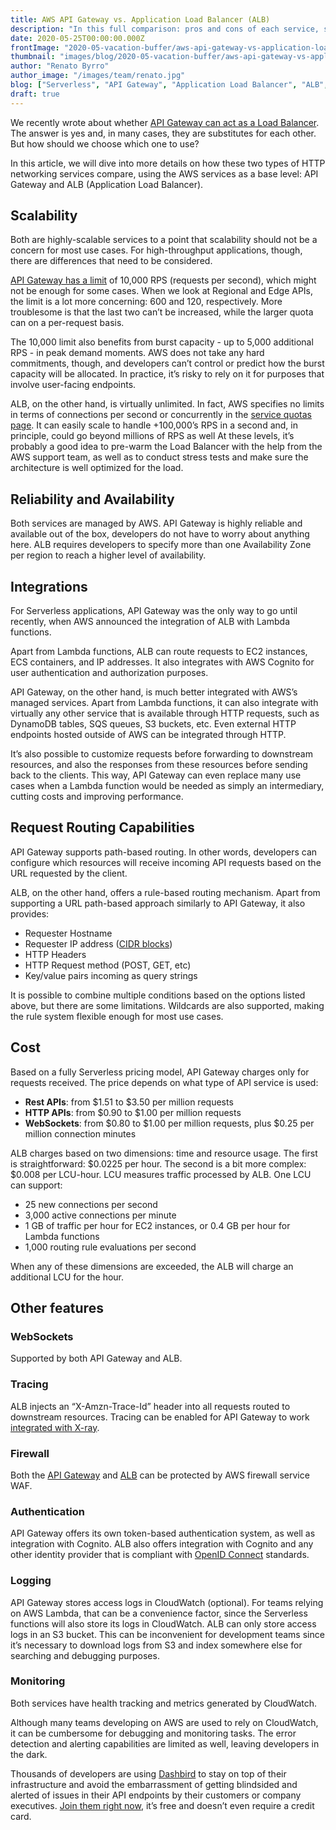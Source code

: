 ```yaml
---
title: AWS API Gateway vs. Application Load Balancer (ALB)
description: "In this full comparison: pros and cons of each service, scalability capabilities, costs, feature set, and more"
date: 2020-05-25T00:00:00.000Z
frontImage: "2020-05-vacation-buffer/aws-api-gateway-vs-application-load-balancer.png"
thumbnail: "images/blog/2020-05-vacation-buffer/aws-api-gateway-vs-application-load-balancer.png"
author: "Renato Byrro"
author_image: "/images/team/renato.jpg"
blog: ["Serverless", "API Gateway", "Application Load Balancer", "ALB", "Load Balancer"]
draft: true
---
```


We recently wrote about whether [API Gateway can act as a Load Balancer](https://dashbird.io/blog/can-api-gateway-act-load-balancer/). The answer is yes and, in many cases, they are substitutes for each other. But how should we choose which one to use?

In this article, we will dive into more details on how these two types of HTTP networking services compare, using the AWS services as a base level: API Gateway and ALB (Application Load Balancer).


## Scalability

Both are highly-scalable services to a point that scalability should not be a concern for most use cases. For high-throughput applications, though, there are differences that need to be considered.

[API Gateway has a limit](https://docs.aws.amazon.com/apigateway/latest/developerguide/limits.html#api-gateway-limits) of 10,000 RPS (requests per second), which might not be enough for some cases. When we look at Regional and Edge APIs, the limit is a lot more concerning: 600 and 120, respectively. More troublesome is that the last two can’t be increased, while the larger quota can on a per-request basis.

The 10,000 limit also benefits from burst capacity - up to 5,000 additional RPS - in peak demand moments. AWS does not take any hard commitments, though, and developers can’t control or predict how the burst capacity will be allocated. In practice, it’s risky to rely on it for purposes that involve user-facing endpoints.

ALB, on the other hand, is virtually unlimited. In fact, AWS specifies no limits in terms of connections per second or concurrently in the [service quotas page](https://docs.aws.amazon.com/elasticloadbalancing/latest/application/load-balancer-limits.html). It can easily scale to handle +100,000’s RPS in a second and, in principle, could go beyond millions of RPS as well At these levels, it’s probably a good idea to pre-warm the Load Balancer with the help from the AWS support team, as well as to conduct stress tests and make sure the architecture is well optimized for the load.


## Reliability and Availability

Both services are managed by AWS. API Gateway is highly reliable and available out of the box, developers do not have to worry about anything here. ALB requires developers to specify more than one Availability Zone per region to reach a higher level of availability.


## Integrations

For Serverless applications, API Gateway was the only way to go until recently, when AWS announced the integration of ALB with Lambda functions.

Apart from Lambda functions, ALB can route requests to EC2 instances, ECS containers, and IP addresses. It also integrates with AWS Cognito for user authentication and authorization purposes.

API Gateway, on the other hand, is much better integrated with AWS’s managed services. Apart from Lambda functions, it can also integrate with virtually any other service that is available through HTTP requests, such as DynamoDB tables, SQS queues, S3 buckets, etc. Even external HTTP endpoints hosted outside of AWS can be integrated through HTTP.

It’s also possible to customize requests before forwarding to downstream resources, and also the responses from these resources before sending back to the clients. This way, API Gateway can even replace many use cases when a Lambda function would be needed as simply an intermediary, cutting costs and improving performance.


## Request Routing Capabilities

API Gateway supports path-based routing. In other words, developers can configure which resources will receive incoming API requests based on the URL requested by the client.

ALB, on the other hand, offers a rule-based routing mechanism. Apart from supporting a URL path-based approach similarly to API Gateway, it also provides:



*   Requester Hostname
*   Requester IP address ([CIDR blocks](https://tools.ietf.org/html/rfc4632))
*   HTTP Headers
*   HTTP Request method (POST, GET, etc)
*   Key/value pairs incoming as query strings

It is possible to combine multiple conditions based on the options listed above, but there are some limitations. Wildcards are also supported, making the rule system flexible enough for most use cases.


## Cost

Based on a fully Serverless pricing model, API Gateway charges only for requests received. The price depends on what type of API service is used:



*   **Rest APIs**: from $1.51 to $3.50 per million requests
*   **HTTP APIs**: from $0.90 to $1.00 per million requests
*   **WebSockets**: from $0.80 to $1.00 per million requests, plus $0.25 per million connection minutes

ALB charges based on two dimensions: time and resource usage. The first is straightforward: $0.0225 per hour. The second is a bit more complex: $0.008 per LCU-hour. LCU measures traffic processed by ALB. One LCU can support:



*   25 new connections per second
*   3,000 active connections per minute
*   1 GB of traffic per hour for EC2 instances, or 0.4 GB per hour for Lambda functions
*   1,000 routing rule evaluations per second

When any of these dimensions are exceeded, the ALB will charge an additional LCU for the hour.


## Other features


### WebSockets

Supported by both API Gateway and ALB.


### Tracing

ALB injects an “X-Amzn-Trace-Id” header into all requests routed to downstream resources. Tracing can be enabled for API Gateway to work [integrated with X-ray](https://docs.aws.amazon.com/xray/latest/devguide/xray-services-apigateway.html).


### Firewall

Both the [API Gateway](https://docs.aws.amazon.com/apigateway/latest/developerguide/apigateway-control-access-aws-waf.html) and [ALB](https://aws.amazon.com/blogs/aws/aws-web-application-firewall-waf-for-application-load-balancers/) can be protected by AWS firewall service WAF.


### Authentication

API Gateway offers its own token-based authentication system, as well as integration with Cognito. ALB also offers integration with Cognito and any other identity provider that is compliant with [OpenID Connect](https://openid.net/connect/faq/) standards.


### Logging

API Gateway stores access logs in CloudWatch (optional). For teams relying on AWS Lambda, that can be a convenience factor, since the Serverless functions will also store its logs in CloudWatch. ALB can only store access logs in an S3 bucket. This can be inconvenient for development teams since it’s necessary to download logs from S3 and index somewhere else for searching and debugging purposes.


### Monitoring

Both services have health tracking and metrics generated by CloudWatch.

Although many teams developing on AWS are used to rely on CloudWatch, it can be cumbersome for debugging and monitoring tasks. The error detection and alerting capabilities are limited as well, leaving developers in the dark.

Thousands of developers are using [Dashbird](https://dashbird.io/#register) to stay on top of their infrastructure and avoid the embarrassment of getting blindsided and alerted of issues in their API endpoints by their customers or company executives. [Join them right now](https://dashbird.io/#register), it’s free and doesn’t even require a credit card.